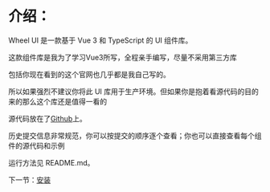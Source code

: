 # 介绍：

Wheel UI 是一款基于 Vue 3 和 TypeScript 的 UI 组件库。

这款组件库是我为了学习Vue3所写，全程亲手编写，尽量不采用第三方库

包括你现在看到的这个官网也几乎都是我自己写的。

所以如果强烈不建议你将此 UI 库用于生产环境。但如果你是抱着看源代码的目的来的那么这个库还是值得一看的

源代码放在了[Github](https://github.com/Fanrongrong-123/wheel-vue3-ui.git)上。

历史提交信息非常规范，你可以按提交的顺序逐个查看；你也可以直接查看每个组件的源代码和示例

运行方法见 README.md。

下一节：[安装](#/doc/install)
